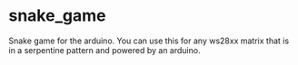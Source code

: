 # snake_game
Snake game for the arduino. You can use this for any ws28xx matrix that is in a serpentine pattern and powered by an arduino.
